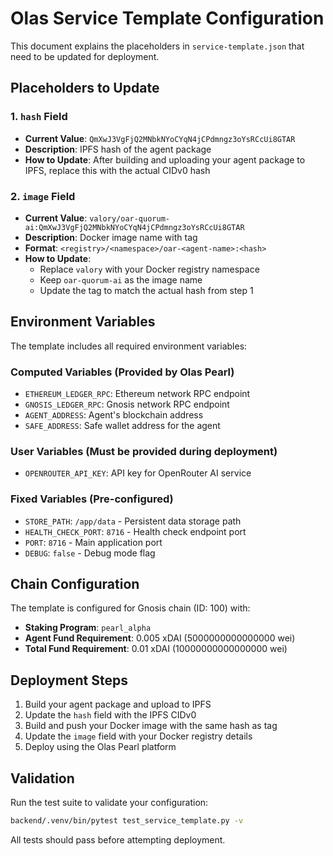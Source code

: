# Olas Service Template Configuration

This document explains the placeholders in `service-template.json` that need to be updated for deployment.

## Placeholders to Update

### 1. `hash` Field
- **Current Value**: `QmXwJ3VgFjQ2MNbkNYoCYqN4jCPdmngz3oYsRCcUi8GTAR`
- **Description**: IPFS hash of the agent package
- **How to Update**: After building and uploading your agent package to IPFS, replace this with the actual CIDv0 hash

### 2. `image` Field
- **Current Value**: `valory/oar-quorum-ai:QmXwJ3VgFjQ2MNbkNYoCYqN4jCPdmngz3oYsRCcUi8GTAR`
- **Description**: Docker image name with tag
- **Format**: `<registry>/<namespace>/oar-<agent-name>:<hash>`
- **How to Update**: 
  - Replace `valory` with your Docker registry namespace
  - Keep `oar-quorum-ai` as the image name
  - Update the tag to match the actual hash from step 1

## Environment Variables

The template includes all required environment variables:

### Computed Variables (Provided by Olas Pearl)
- `ETHEREUM_LEDGER_RPC`: Ethereum network RPC endpoint
- `GNOSIS_LEDGER_RPC`: Gnosis network RPC endpoint
- `AGENT_ADDRESS`: Agent's blockchain address
- `SAFE_ADDRESS`: Safe wallet address for the agent

### User Variables (Must be provided during deployment)
- `OPENROUTER_API_KEY`: API key for OpenRouter AI service

### Fixed Variables (Pre-configured)
- `STORE_PATH`: `/app/data` - Persistent data storage path
- `HEALTH_CHECK_PORT`: `8716` - Health check endpoint port
- `PORT`: `8716` - Main application port
- `DEBUG`: `false` - Debug mode flag

## Chain Configuration

The template is configured for Gnosis chain (ID: 100) with:
- **Staking Program**: `pearl_alpha`
- **Agent Fund Requirement**: 0.005 xDAI (5000000000000000 wei)
- **Total Fund Requirement**: 0.01 xDAI (10000000000000000 wei)

## Deployment Steps

1. Build your agent package and upload to IPFS
2. Update the `hash` field with the IPFS CIDv0
3. Build and push your Docker image with the same hash as tag
4. Update the `image` field with your Docker registry details
5. Deploy using the Olas Pearl platform

## Validation

Run the test suite to validate your configuration:
```bash
backend/.venv/bin/pytest test_service_template.py -v
```

All tests should pass before attempting deployment.